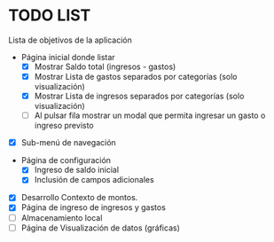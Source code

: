 # TODO LIST

Lista de objetivos de la aplicación

- Página inicial donde listar
  - [x] Mostrar Saldo total (ingresos - gastos)
  - [x] Mostrar Lista de gastos separados por categorías (solo visualización)
  - [x] Mostrar Lista de ingresos separados por categorías (solo visualización)
  - [ ] Al pulsar fila mostrar un modal que permita ingresar un gasto o ingreso previsto
- [x] Sub-menú de navegación
- Página de configuración
  - [x] Ingreso de saldo inicial
  - [x] Inclusión de campos adicionales
- [x] Desarrollo Contexto de montos.
- [x] Página de ingreso de ingresos y gastos
- [ ] Almacenamiento local
- [ ] Página de Visualización de datos (gráficas)

